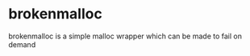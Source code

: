 brokenmalloc
============

brokenmalloc is a simple malloc wrapper which can be made to fail on demand

